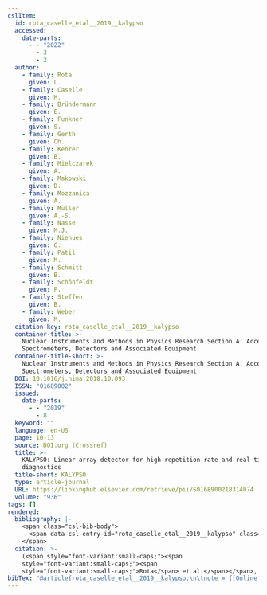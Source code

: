```yaml
---
cslItem:
  id: rota_caselle_etal__2019__kalypso
  accessed:
    date-parts:
      - - "2022"
        - 3
        - 2
  author:
    - family: Rota
      given: L.
    - family: Caselle
      given: M.
    - family: Bründermann
      given: E.
    - family: Funkner
      given: S.
    - family: Gerth
      given: Ch.
    - family: Kehrer
      given: B.
    - family: Mielczarek
      given: A.
    - family: Makowski
      given: D.
    - family: Mozzanica
      given: A.
    - family: Müller
      given: A.-S.
    - family: Nasse
      given: M.J.
    - family: Niehues
      given: G.
    - family: Patil
      given: M.
    - family: Schmitt
      given: B.
    - family: Schönfeldt
      given: P.
    - family: Steffen
      given: B.
    - family: Weber
      given: M.
  citation-key: rota_caselle_etal__2019__kalypso
  container-title: >-
    Nuclear Instruments and Methods in Physics Research Section A: Accelerators,
    Spectrometers, Detectors and Associated Equipment
  container-title-short: >-
    Nuclear Instruments and Methods in Physics Research Section A: Accelerators,
    Spectrometers, Detectors and Associated Equipment
  DOI: 10.1016/j.nima.2018.10.093
  ISSN: "01689002"
  issued:
    date-parts:
      - - "2019"
        - 8
  keyword: ""
  language: en-US
  page: 10-13
  source: DOI.org (Crossref)
  title: >-
    KALYPSO: Linear array detector for high-repetition rate and real-time beam
    diagnostics
  title-short: KALYPSO
  type: article-journal
  URL: https://linkinghub.elsevier.com/retrieve/pii/S0168900218314074
  volume: "936"
tags: []
rendered:
  bibliography: |-
    <span class="csl-bib-body">
      <span data-csl-entry-id="rota_caselle_etal__2019__kalypso" class="csl-entry"><span class='author-bib'>Rota, Caselle, M., Bründermann, E., et al.</span>. <span class='date-bib'>(2019)</span>. <span class='title'><b>KALYPSO: Linear array detector for high-repetition rate and real-time beam diagnostics</b></span>. <i>Nuclear Instruments and Methods in Physics Research Section A: Accelerators, Spectrometers, Detectors and Associated Equipment</i>, <i>936</i>, 10–13. <span class='URL'><a href='https://doi.org/10.1016/j.nima.2018.10.093'>LINK</a></span></span>
    </span>
  citation: >-
    (<span style="font-variant:small-caps;"><span
    style="font-variant:small-caps;"><span
    style="font-variant:small-caps;">Rota</span> et al.</span></span>, 2019)
bibTex: "@article{rota_caselle_etal__2019__kalypso,\n\tnote = {[Online; accessed 2022-03-02]},\n\tauthor = {Rota, L. and Caselle, M. and Br{\\\" u}ndermann, E. and Funkner, S. and Gerth, Ch. and Kehrer, B. and Mielczarek, A. and Makowski, D. and Mozzanica, A. and M{\\\" u}ller, A.-S. and Nasse, M.J. and Niehues, G. and Patil, M. and Schmitt, B. and Sch{\\\" o}nfeldt, P. and Steffen, B. and Weber, M.},\n\tjournal = {Nuclear Instruments and Methods in Physics Research Section A: Accelerators, Spectrometers, Detectors and Associated Equipment},\n\tdoi = {10.1016/j.nima.2018.10.093},\n\tissn = {01689002},\n\tyear = {2019},\n\tmonth = {8},\n\tpages = {10--13},\n\ttitle = {KALYPSO: Linear array detector for high-repetition rate and real-time beam diagnostics},\n\turl = {https://linkinghub.elsevier.com/retrieve/pii/S0168900218314074},\n\thowpublished = {https://linkinghub.elsevier.com/retrieve/pii/S0168900218314074},\n\tvolume = {936},\n}\n\n"
---
```

